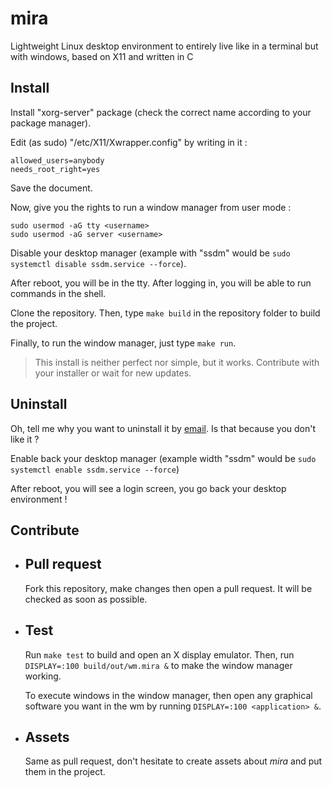 # mira
Lightweight Linux desktop environment to entirely live like in a terminal but with windows, based on X11 and written in C

## Install
Install "xorg-server" package (check the correct name according to your package manager).

Edit (as sudo) "/etc/X11/Xwrapper.config" by writing in it :
```config
allowed_users=anybody
needs_root_right=yes
```
Save the document.

Now, give you the rights to run a window manager from user mode :
```
sudo usermod -aG tty <username>
sudo usermod -aG server <username>
```

Disable your desktop manager (example with "ssdm" would be `sudo systemctl disable ssdm.service --force`). 

After reboot, you will be in the tty. After logging in, you will be able to run commands in the shell.

Clone the repository. Then, type `make build` in the repository folder to build the project.

Finally, to run the window manager, just type `make run`.

> This install is neither perfect nor simple, but it works. Contribute with your installer or wait for new updates.

## Uninstall
Oh, tell me why you want to uninstall it by [email](mailto:antonherault@gmail.com). Is that because you don't like it ?

Enable back your desktop manager (example width "ssdm" would be `sudo systemctl enable ssdm.service --force`)

After reboot, you will see a login screen, you go back your desktop environment !

## Contribute
- ## Pull request
    Fork this repository, make changes then open a pull request. It will be checked as soon as possible.
- ## Test
    Run `make test` to build and open an X display emulator. Then, run `DISPLAY=:100 build/out/wm.mira &` to make the window manager working.

    To execute windows in the window manager, then open any graphical software you want in the wm by running `DISPLAY=:100 <application> &`.
- ## Assets
    Same as pull request, don't hesitate to create assets about *mira* and put them in the project.
